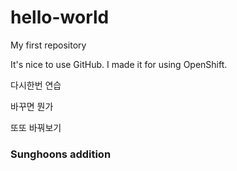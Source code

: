 # hello-world
My first repository

It's nice to use GitHub.
I made it for using OpenShift.

다시한번 연습

바꾸면 뭔가 

또또 바꿔보기

### Sunghoons addition
